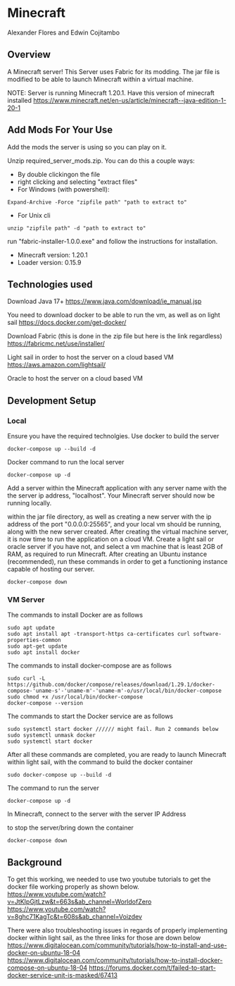 # Minecraft
Alexander Flores and Edwin Cojitambo

## Overview

A Minecraft server! This Server uses Fabric for its modding.
The jar file is modified to be able to launch Minecraft within a virtual machine.

NOTE: Server is running Minecraft 1.20.1. Have this version of minecraft installed
https://www.minecraft.net/en-us/article/minecraft--java-edition-1-20-1 

## Add Mods For Your Use

Add the mods the server is using so you can play on it.

Unzip required_server_mods.zip. You can do this a couple ways: 

* By double clickingon the file
* right clicking and selecting "extract files"
* For Windows (with powershell): 
```
Expand-Archive -Force "zipfile path" "path to extract to"
```
* For Unix cli
```
unzip "zipfile path" -d "path to extract to"
```

run "fabric-installer-1.0.0.exe" and follow the instructions for installation.
* Minecraft version: 1.20.1
* Loader version: 0.15.9
## Technologies used

Download Java 17+
https://www.java.com/download/ie_manual.jsp 

You need to download docker to be able to run the vm, as well as on light sail
https://docs.docker.com/get-docker/

Download Fabric (this is done in the zip file but here is the link regardless)
https://fabricmc.net/use/installer/ 

Light sail in order to host the server on a cloud based VM
https://aws.amazon.com/lightsail/

Oracle to host the server on a cloud based VM

## Development Setup

### Local

Ensure you have the required technolgies. Use docker to build the server
```
docker-compose up --build -d
```

Docker command to run the local server
```
docker-compose up -d
```

Add a server within the Minecraft application with any server name with
the the server ip address, "localhost". Your Minecraft server should now be running locally.

within the jar file directory, as well as creating a new server with the ip
address of the port "0.0.0.0:25565", and your local vm should be running, along
with the new server created. After creating the virtual machine server, it is
now time to run the application on a cloud VM. Create a light sail or oracle server if you
have not, and select a vm machine that is least 2GB of RAM, as required to run Minecraft. 
After creating an Ubuntu instance (recommended), run these commands in order to get a functioning instance capable of hosting
our server.

```
docker-compose down
```

### VM Server

The commands to install Docker are as follows
```
sudo apt update
sudo apt install apt -transport-https ca-certificates curl software-properties-common
sudo apt-get update
sudo apt install docker
```

The commands to install docker-compose are as follows
```
sudo curl -L https://github.com/docker/compose/releases/download/1.29.1/docker-compose-'uname-s'-'uname-m'-'uname-m'-o/usr/local/bin/docker-compose
sudo chmod +x /usr/local/bin/docker-compose
docker-compose --version
```

The commands to start the Docker service are as follows
```
sudo systemctl start docker ////// might fail. Run 2 commands below
sudo systemctl unmask docker
sudo systemctl start docker
```

After all these commands are completed, you are ready to launch Minecraft within
light sail, with the command to build the docker container
```
sudo docker-compose up --build -d
```

The command to run the server
```
docker-compose up -d
```

In Minecraft, connect to the server with the server IP Address

to stop the server/bring down the container
```
docker-compose down
```

## Background

To get this working, we needed to use two youtube tutorials to get the docker
file working properly as shown below.
https://www.youtube.com/watch?v=JtKIpGjtLzw&t=663s&ab_channel=WorldofZero
https://www.youtube.com/watch?v=8ghc71KagTc&t=608s&ab_channel=Voizdev

There were also troubleshooting issues in regards of properly implementing
docker within light sail, as the three links for those are down below
https://www.digitalocean.com/community/tutorials/how-to-install-and-use-docker-on-ubuntu-18-04
https://www.digitalocean.com/community/tutorials/how-to-install-docker-compose-on-ubuntu-18-04
https://forums.docker.com/t/failed-to-start-docker-service-unit-is-masked/67413
